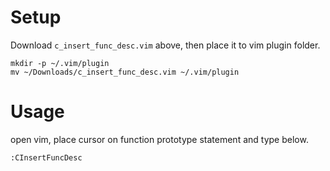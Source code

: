 # Setup

Download `c_insert_func_desc.vim` above, then place it to vim plugin folder. 

```
mkdir -p ~/.vim/plugin
mv ~/Downloads/c_insert_func_desc.vim ~/.vim/plugin
```

# Usage

open vim, place cursor on function prototype statement and type below.

```
:CInsertFuncDesc
```
